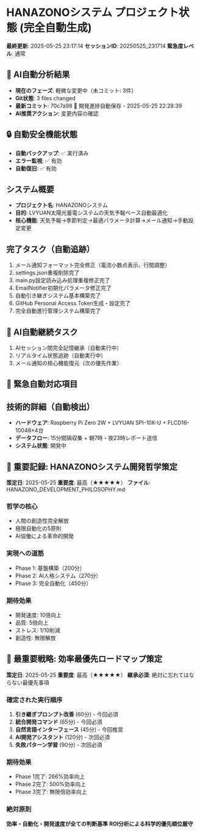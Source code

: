 # HANAZONOシステム プロジェクト状態 (完全自動生成)

**最終更新**: 2025-05-25 23:17:14
**セッションID**: 20250525_231714
**緊急度レベル**: 通常

## 🤖 AI自動分析結果
- **現在のフェーズ**: 軽微な変更中（未コミット: 3件）
- **Git状態**: 3 files changed
- **最新コミット**: 70c7a98 🚀 開発進捗自動保存 - 2025-05-25 22:28:39
- **AI推奨アクション**: 変更内容の確認

## 🔒 自動安全機能状態
- **自動バックアップ**: ✅ 実行済み
- **エラー監視**: ✅ 有効
- **自動復旧**: ✅ 有効

## システム概要
- **プロジェクト名**: HANAZONOシステム
- **目的**: LVYUAN太陽光蓄電システムの天気予報ベース自動最適化
- **核心機能**: 天気予報→季節判定→最適パラメータ計算→メール通知→手動設定変更

## 完了タスク（自動追跡）
1. メール通知フォーマット完全修正（電流小数点表示、行間調整）
2. settings.json重複削除完了
3. main.py設定読み込み処理重複修正完了
4. EmailNotifier初期化パラメータ修正完了
5. 自動引き継ぎシステム基本構築完了
6. GitHub Personal Access Token生成・設定完了
7. 完全自動進行管理システム構築完了

## 🎯 AI自動継続タスク
1. AIセッション間完全記憶継承（自動実行中）
2. リアルタイム状態追跡（自動実行中）
3. メール通知の核心機能復元（次の優先作業）

## 🚨 緊急自動対応項目


## 技術的詳細（自動検出）
- **ハードウェア**: Raspberry Pi Zero 2W + LVYUAN SPI-10K-U + FLCD16-10048×4台
- **データフロー**: 15分間隔収集 + 朝7時・夜23時レポート送信
- **システム状態**: 開発中

## 🌟 重要記録: HANAZONOシステム開発哲学策定

**策定日**: 2025-05-25
**重要度**: 最高（★★★★★）
**ファイル**: HANAZONO_DEVELOPMENT_PHILOSOPHY.md

### 哲学の核心
- 人間の創造性完全解放
- 極限自動化の5原則
- AI協働による革命的開発

### 実現への道筋
- Phase 1: 基盤構築（200分）
- Phase 2: AI人格システム（270分）
- Phase 3: 完全自動化（450分）

### 期待効果
- 開発速度: 10倍向上
- 品質: 5倍向上
- ストレス: 1/10削減
- 創造性: 無限解放

## 🚀 最重要戦略: 効率最優先ロードマップ策定

**策定日**: 2025-05-25
**重要度**: 最高（★★★★★）
**継承必須**: 絶対に忘れてはならない最優先事項

### 確定された実行順序
1. **引き継ぎプロンプト改善** (60分) - 今回必須
2. **統合開発コマンド** (65分) - 今回必須
3. **自然言語インターフェース** (45分) - 今回推奨
4. **AI開発アシスタント** (120分) - 次回必須
5. **失敗パターン学習** (90分) - 次回必須

### 期待効果
- Phase 1完了: 266%効率向上
- Phase 2完了: 500%効率向上
- Phase 3完了: 無限倍効率向上

### 絶対原則
**効率・自動化・開発速度が全ての判断基準**
**ROI分析による科学的優先順位厳守**
